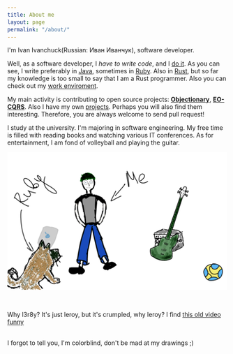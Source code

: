 ```yaml
---
title: About me
layout: page
permalink: "/about/"
---
```


I'm Ivan Ivanchuck(Russian: Иван Иванчук), software developer.

Well, as a software developer, I _have to write code_, and I [do it](https://github.com/l3r8yJ). As you can see, I write preferably in [Java](https://en.wikipedia.org/wiki/Java_(programming_language)), sometimes in [Ruby](https://en.wikipedia.org/wiki/Ruby_(programming_language)). Also in [Rust](https://en.wikipedia.org/wiki/Rust_(programming_language)), but so far my knowledge is too small to say that I am a Rust programmer. Also you can check out my [work enviroment](/2023/02/21/my-work-environment).

My main activity is contributing to open source projects: [**Objectionary**](https://github.com/objectionary), [**EO-CQRS**](https://github.com/eo-cqrs). Also I have my own [projects](/pets/). Perhaps you will also find them interesting. Therefore, you are always welcome to send pull request!
<br/>

I study at the university. I'm majoring in software engineering. My free time is filled with reading books and watching various IT conferences. As for entertainment, I am fond of volleyball and playing the guitar.

![pic](/assets/images/about.png)

<br/>

Why l3r8y? It's just leroy, but it's crumpled, why leroy? 
I find [this old video funny](https://youtu.be/mLyOj_QD4a4?t=85)

<br/>
I forgot to tell you, I'm colorblind, don't be mad at my drawings ;)
